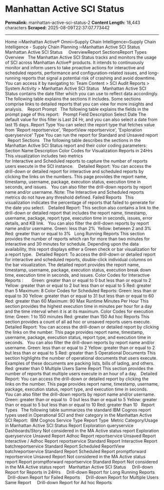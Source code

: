 # Manhattan Active SCI Status

**Permalink:** manhattan-active-sci-status-2
**Content Length:** 18,443 characters
**Scraped:** 2025-08-09T22:37:07.773442

---

Home &rsaquo;&rsaquo;Manhattan Active® Omni&rsaquo;&rsaquo;Supply Chain Intelligence&rsaquo;&rsaquo;Supply Chain Intelligence - Supply Chain Planning ››Manhattan Active SCI Status Manhattan Active SCI Status &nbsp; &nbsp; OverviewReport SectionsReport Types Overview &nbsp; The Manhattan Active SCI Status tracks and monitors the usage of SCI across Manhattan Active&reg; products. It intends to continuously monitor and inform users to take proactive actions for&nbsp;interactive and scheduled reports, performance and configuration-related issues, and long-running reports that signal a potential risk of crashing and avoid downtime. &nbsp; You can access it by navigating to:&nbsp;Team Content &gt; SCI Audit Reports &gt; System Activity &gt; Manhattan Active SCI Status &nbsp; Manhattan Active SCI Status contains the date filter which you can use to reflect data&nbsp;accordingly. The following table explains the sections it&nbsp;includes.&nbsp;Some sections comprise&nbsp;links to detailed reports that you can view for more insights and analysis.&nbsp; &nbsp; Report Prompt &nbsp; The following table explains the fields in the prompt page of this report: &nbsp; Prompt Field Description Select Date The default value for this filter is Last 24 Hr, and you can also select a date from last 15 days. Report Type You can select the report type that fetches value from &#39;Report reportservice&#39;, &#39;ReportView reportservice&#39;, &#39;Exploration queryservice&#39; Type You can run the report for Standard and Unsaved report &nbsp; Report Sections &nbsp; The following table describes the sections in the Manhattan Active SCI Status report and their color coding parameters: &nbsp; Section Name Description Color Codes for Visualization Reports in 24Hrs This visualization includes two metrics for&nbsp;Interactive&nbsp;and&nbsp;Scheduled&nbsp;reports to capture the number of reports users execute in the SCI instance.&nbsp; &nbsp; Detailed Report: You can access the drill-down or detailed report for interactive and scheduled reports by clicking the links on the numbers. This page provides the report name, timestamp, username, package, execution status, execution time in seconds, and issues. &nbsp; You can also filter the drill-down reports by report name and/or username. Note: The Interactive and Scheduled reports metrics do not have any threshold defined. Failed Reports &nbsp; This visualization indicates the percentage of reports that failed to generate for the date you select. &nbsp; Detailed Report: This section also contains a link to the drill-down or detailed report that includes the report name, timestamp, username, package, report type, execution time in seconds, issues,&nbsp;error details, and KB link. &nbsp; You can also filter the drill-down reports by report name and/or username. Green: less than&nbsp;2%&nbsp; Yellow: between 2 and 3%&nbsp;&nbsp; Red:&nbsp;greater than or equal to&nbsp;3%&nbsp;&nbsp; Long Running Reports This section provides the number of reports which ran for more than two minutes for Interactive and 30 minutes for schedule. Depending upon the data availability, this report displays either a Green check or bar visualization for a report type. &nbsp; Detailed Report: To access the drill-down or detailed report for interactive and scheduled reports, double-click&nbsp;individual columns on the bar visualization. The detailed report provides the report name, timestamp, username, package, execution status, execution break down time, execution time in seconds, and issues. Color Codes for Interactive Reports :&nbsp; &nbsp; &nbsp;&nbsp; Green: greater than or equal to 0 but less than or equal to&nbsp;2&nbsp; Yellow: greater than or equal to 2 but&nbsp;less than or equal to&nbsp;5 Red: greater than 5 Maximum: 8 Color Codes for Scheduled Reports: Green: less than or equal to&nbsp;30 Yellow: greater than or equal to 31 but&nbsp;less than or equal to&nbsp;60 Red: greater than&nbsp;60 Maximum: 90 Max Runtime Minutes Per Hour This section provides the highest execution time in minutes&nbsp;per&nbsp;hour for a day and the time interval when it is at its maximum. Color Codes for execution time: Green:&nbsp;1 to 150 minutes Red:&nbsp;greater than 150 Ad hoc Reports This section provides a count of all ad hoc or unsaved reports users execute. &nbsp; Detailed Report: You can access the drill-down or detailed report&nbsp;by clicking the links on the number. This page provides report name, timestamp, username, package, execution status, report type, and execution time in seconds. &nbsp; You can also filter the drill-down reports by report name and/or username. Green: less than or equal to&nbsp;2 Yellow: greater than or equal to 2 but less than or equal to&nbsp;5 Red: greater than 5 Operational Documents This section highlights the number of operational documents that users execute. Examples of these documents are&nbsp;packing lists, bills of lading, and others. Red: greater than 0 Multiple Users Same Report This section provides the number of reports that multiple users execute in an hour of a day. &nbsp; Detailed Report: You can access the drill-down or detailed report&nbsp;by clicking the links on the number. This page provides report name, timestamp, username, package, execution status, report type, and execution time in seconds. &nbsp; You can also filter the drill-down reports by report name and/or username. Green: greater than or equal to&nbsp; 0 but&nbsp;less than or equal to&nbsp;5 Yellow: greater than or equal to&nbsp;5 but less than or equal to 10 Red: greater than 10 &nbsp; Report Types &nbsp; The following table summarizes the standard IBM Cognos report types used in Operational SCI and their category in the Manhattan Active SCI Report:&nbsp; IBM Cognos Service Type Report Type&nbsp; Metric Category/Usage in Manhattan Active SCI Status Report Exploration queryservice Dashboards/Story Not considered in the MA Active status report Exploration queryservice Unsaved Report Adhoc Report reportservice Unsaved Report Interactive / Adhoc Report reportservice Standard Report Interactive Report batchreportservice Standard Report Scheduled ReportView batchreportservice Standard Report Scheduled Report promptforward reportservice Unsaved Report Not considered in the MA Active status report Report promptforward reportservice Standard Report Not considered in the MA Active status report &nbsp; Manhattan Active SCI Status &nbsp; &nbsp; Drill-down Report for&nbsp;Reports in 24Hrs &nbsp; &nbsp; Drill-down Report&nbsp;for Long Running Reports &nbsp; &nbsp; Drill-down Report&nbsp;for Failed Reports &nbsp; &nbsp; Drill-down Report for Multiple Users Same Report &nbsp; &nbsp; Drill-down Report&nbsp;for Ad hoc Reports &nbsp;